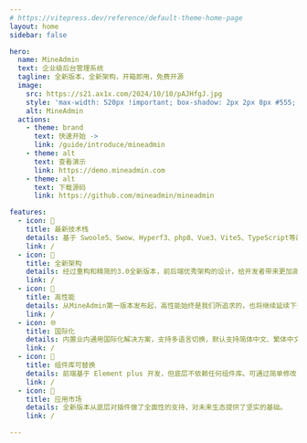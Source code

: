 ```yaml
---
# https://vitepress.dev/reference/default-theme-home-page
layout: home
sidebar: false

hero:
  name: MineAdmin
  text: 企业级后台管理系统
  tagline: 全新版本，全新架构，开箱即用，免费开源
  image: 
    src: https://s21.ax1x.com/2024/10/10/pAJHfgJ.jpg
    style: 'max-width: 520px !important; box-shadow: 2px 2px 8px #555; border-radius: 5px; margin-top: 0px;'
    alt: MineAdmin
  actions:
    - theme: brand
      text: 快速开始 ->
      link: /guide/introduce/mineadmin
    - theme: alt
      text: 查看演示
      link: https://demo.mineadmin.com
    - theme: alt
      text: 下载源码
      link: https://github.com/mineadmin/mineadmin

features:
  - icon: 🚀
    title: 最新技术栈
    details: 基于 Swoole5、Swow、Hyperf3、php8、Vue3、Vite5、TypeScript等最新前沿技术。
    link: /
  - icon: 🍿
    title: 全新架构
    details: 经过重构和精简的3.0全新版本，前后端优秀架构的设计，给开发者带来更加高效的开发体验以及效率。
    link: /
  - icon: 🚅
    title: 高性能
    details: 从MineAdmin第一版本发布起，高性能始终是我们所追求的，也将继续延续下去。
    link: /
  - icon: 🌐
    title: 国际化
    details: 内置业内通用国际化解决方案，支持多语言切换，默认支持简体中文、繁体中文和英文。
    link: /
  - icon: 🎨
    title: 组件库可替换
    details: 前端基于 Element plus 开发，但底层不依赖任何组件库。可通过简单修改，替换成市面上任意组件库。
    link: /
  - icon: 🎡
    title: 应用市场
    details: 全新版本从底层对插件做了全面性的支持，对未来生态提供了坚实的基础。
    link: /

---
```


